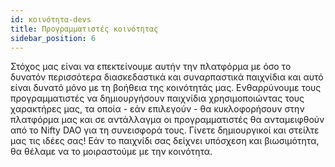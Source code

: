 ```yaml
---
id: κοινότητα-devs
title: Προγραμματιστές κοινότητας
sidebar_position: 6
---
```


Στόχος μας είναι να επεκτείνουμε αυτήν την πλατφόρμα με όσο το δυνατόν περισσότερα διασκεδαστικά και συναρπαστικά παιχνίδια και αυτό είναι δυνατό μόνο με τη βοήθεια της κοινότητάς μας. Ενθαρρύνουμε τους προγραμματιστές να δημιουργήσουν παιχνίδια χρησιμοποιώντας τους χαρακτήρες μας, τα οποία - εάν επιλεγούν - θα κυκλοφορήσουν στην πλατφόρμα μας και σε αντάλλαγμα οι προγραμματιστές θα ανταμειφθούν από το Nifty DAO για τη συνεισφορά τους. Γίνετε δημιουργικοί και στείλτε μας τις ιδέες σας! Εάν το παιχνίδι σας δείχνει υπόσχεση και βιωσιμότητα, θα θέλαμε να το μοιραστούμε με την κοινότητα.
